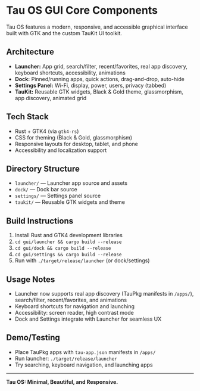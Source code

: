 # Tau OS GUI Core Components

Tau OS features a modern, responsive, and accessible graphical interface built with GTK and the custom TauKit UI toolkit.

## Architecture
- **Launcher:** App grid, search/filter, recent/favorites, real app discovery, keyboard shortcuts, accessibility, animations
- **Dock:** Pinned/running apps, quick actions, drag-and-drop, auto-hide
- **Settings Panel:** Wi-Fi, display, power, users, privacy (tabbed)
- **TauKit:** Reusable GTK widgets, Black & Gold theme, glassmorphism, app discovery, animated grid

## Tech Stack
- Rust + GTK4 (via `gtk4-rs`)
- CSS for theming (Black & Gold, glassmorphism)
- Responsive layouts for desktop, tablet, and phone
- Accessibility and localization support

## Directory Structure
- `launcher/` — Launcher app source and assets
- `dock/` — Dock bar source
- `settings/` — Settings panel source
- `taukit/` — Reusable GTK widgets and theme

## Build Instructions
1. Install Rust and GTK4 development libraries
2. `cd gui/launcher && cargo build --release`
3. `cd gui/dock && cargo build --release`
4. `cd gui/settings && cargo build --release`
5. Run with `./target/release/launcher` (or dock/settings)

## Usage Notes
- Launcher now supports real app discovery (TauPkg manifests in `/apps/`), search/filter, recent/favorites, and animations
- Keyboard shortcuts for navigation and launching
- Accessibility: screen reader, high contrast mode
- Dock and Settings integrate with Launcher for seamless UX

## Demo/Testing
- Place TauPkg apps with `tau-app.json` manifests in `/apps/`
- Run launcher: `./target/release/launcher`
- Try searching, keyboard navigation, and launching apps

---

**Tau OS: Minimal, Beautiful, and Responsive.** 